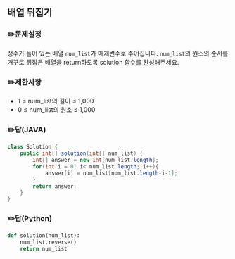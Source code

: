 ## <b>배열 뒤집기</b>
### ✏️문제설정
정수가 들어 있는 배열 `num_list`가 매개변수로 주어집니다. `num_list`의 원소의 순서를 거꾸로 뒤집은 배열을 return하도록 solution 함수를 완성해주세요.
### ✏️제한사항
* 1 ≤ num_list의 길이 ≤ 1,000
* 0 ≤ num_list의 원소 ≤ 1,000
### ✏️답(JAVA)
```java
class Solution {
    public int[] solution(int[] num_list) {
        int[] answer = new int[num_list.length];
        for(int i = 0; i< num_list.length; i++){
            answer[i] = num_list[num_list.length-i-1];
        }
        return answer;
    }
}
```

### ✏️답(Python)
```python
def solution(num_list):
    num_list.reverse()
    return num_list
```